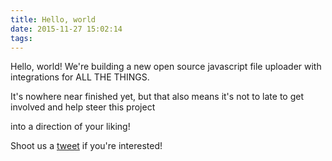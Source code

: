```yaml
---
title: Hello, world
date: 2015-11-27 15:02:14
tags:
---
```


Hello, world! We're building a new open source javascript file uploader with integrations for ALL THE THINGS.

It's nowhere near finished yet, but that also means it's not to late to get involved and help steer this project

into a direction of your liking!

Shoot us a [tweet](https://twitter.com/uppy_io) if you're interested!
